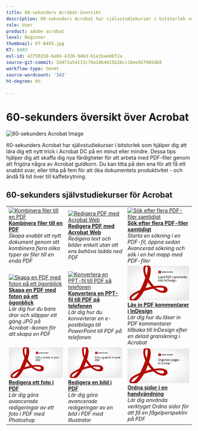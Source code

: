 ```yaml
---
title: 60-sekunders Acrobat-översikt
description: 60-sekunders Acrobat har självstudiekurser i bitstorlek som hjälper dig att lära dig ett nytt trick i Acrobat DC på en minut eller mindre
role: User
product: adobe acrobat
level: Beginner
thumbnail: KT-8493.jpg
KT: 8493
exl-id: 43750150-6e0d-4326-946d-61e1bae86f2a
source-git-commit: 2d471a54113c79a14b4415b28cc10ee567965db8
workflow-type: tm+mt
source-wordcount: '343'
ht-degree: 0%

---
```


# 60-sekunders översikt över Acrobat

![60-sekunders Acrobat Image](../assets/Hero-60sec.png)

60-sekunders Acrobat har självstudiekurser i bitstorlek som hjälper dig att lära dig ett nytt trick i Acrobat DC på en minut eller mindre. Dessa tips hjälper dig att skaffa dig nya färdigheter för att arbeta med PDF-filer genom att frigöra några av Acrobat guldkorn. Du kan titta på den ena för att få ett snabbt svar, eller titta på fem för att öka dokumentets produktivitet - och ändå få tid över till kaffebrytning.

## 60-sekunders självstudiekurser för Acrobat

<table style="table-layout:fixed">
<tr>
  <td>
    <a href="combine-to-one-pdf.md">
      <img alt="Kombinera filer till en PDF" src="../assets/60sec_Combine_1280.jpg" />
    </a>
    <div>
    <a href="combine-to-one-pdf.md"><strong>Kombinera filer till en PDF</strong></a>
    </div>
    <em>Skapa snabbt ett nytt dokument genom att kombinera flera olika typer av filer till en enda PDF</em>
    <br>
  </td>
  <td>
    <a href="edit.md">
      <img alt="Redigera PDF med Acrobat Web" src="../assets/60sec_Edit_1280.jpg" />
    </a>
    <div>
    <a href="edit.md"><strong>Redigera PDF med Acrobat Web</strong></a>
    </div>
    <em>Redigera text och bilder enkelt utan att ens behöva ladda ned PDF</em>
    <br>
  </td>
  <td>
    <a href="search.md">
      <img alt="Sök efter flera PDF-filer samtidigt" src="../assets/60sec_Search_1280.jpg" />
    </a>
    <div>
     <a href="search.md"><strong>Sök efter flera PDF-filer samtidigt</strong></a>
    </div>
    <em>Starta en sökning i en PDF-fil, öppna sedan Avancerad sökning och sök i en hel mapp med PDF-filer</em>
    <br>
  </td>
</tr>
<tr>
  <td>
    <a href="photo.md">
      <img alt="Skapa en PDF med foton på ett ögonblick" src="../assets/60sec_Photo_1280.jpg" />
    </a>
    <div>
    <a href="photo.md"><strong>Skapa en PDF med foton på ett ögonblick</strong></a>
    </div>
    <em>Lär dig hur du bara drar och släpper ett gäng JPG på Acrobat-ikonen för att skapa en PDF</em>
    <br>
  </td>
  <td>
    <a href="phone.md">
      <img alt="Konvertera en PPT-fil till PDF på telefonen" src="../assets/60sec_Phone_1280.jpg" />
    </a>
    <div>
    <a href="phone.md"><strong>Konvertera en PPT-fil till PDF på telefonen</strong></a>
    </div>
    <em>Lär dig hur du konverterar en e-postbilaga till PowerPoint till PDF på telefonen</em>
    <br>
  </td>  
 <td>
    <a href="indesign.md">
      <img alt="Läs in PDF kommentarer i InDesign" src="../assets/60sec_InDesign_1280.jpg" />
    </a>
    <div>
    <a href="indesign.md"><strong>Läs in PDF kommentarer i InDesign</strong></a>
    </div>
    <em>Lär dig hur du läser in PDF kommentarer tillbaka till InDesign efter en delad granskning i Acrobat</em>
    <br>
  </td>  
</tr>
<tr>
  <td>
    <a href="editphoto.md">
      <img alt="Redigera ett foto i PDF" src="../assets/60sec_Editphoto_1280.jpg" />
    </a>
    <div>
    <a href="editphoto.md"><strong>Redigera ett foto i PDF</strong></a>
    </div>
    <em>Lär dig göra avancerade redigeringar av ett foto i PDF med Photoshop</em>
    <br>
  </td>
  <td>
    <a href="editgraphic.md">
      <img alt="Redigera en bild i PDF" src="../assets/60sec_Editgraphic_1280.jpg" />
    </a>
    <div>
    <a href="editgraphic.md"><strong>Redigera en bild i PDF</strong></a>
    </div>
    <em>Lär dig göra avancerade redigeringar av en bild i PDF med Illustrator</em>
    <br>
  </td>  
 <td>
    <a href="organize.md">
      <img alt="Ordna sidor i en handvändning" src="../assets/60sec_Organize_1280.jpg" />
    </a>
    <div>
    <a href="organize.md"><strong>Ordna sidor i en handvändning</strong></a>
    </div>
    <em>Lär dig använda verktyget Ordna sidor för att få en fågelperspektiv på PDF</em>
    <br>
  </td>  
</tr>
</table>